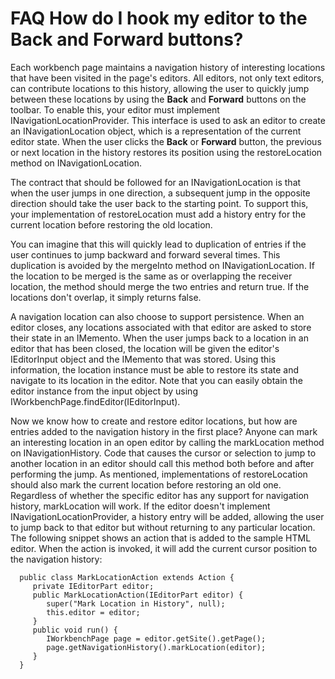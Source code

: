 

FAQ How do I hook my editor to the Back and Forward buttons?
============================================================

Each workbench page maintains a navigation history of interesting locations that have been visited in the page's editors. All editors, not only text editors, can contribute locations to this history, allowing the user to quickly jump between these locations by using the **Back** and **Forward** buttons on the toolbar. To enable this, your editor must implement INavigationLocationProvider. This interface is used to ask an editor to create an INavigationLocation object, which is a representation of the current editor state. When the user clicks the **Back** or **Forward** button, the previous or next location in the history restores its position using the restoreLocation method on INavigationLocation.

  
The contract that should be followed for an INavigationLocation is that when the user jumps in one direction, a subsequent jump in the opposite direction should take the user back to the starting point. To support this, your implementation of restoreLocation must add a history entry for the current location before restoring the old location.

You can imagine that this will quickly lead to duplication of entries if the user continues to jump backward and forward several times. This duplication is avoided by the mergeInto method on INavigationLocation. If the location to be merged is the same as or overlapping the receiver location, the method should merge the two entries and return true. If the locations don't overlap, it simply returns false.

  
A navigation location can also choose to support persistence. When an editor closes, any locations associated with that editor are asked to store their state in an IMemento. When the user jumps back to a location in an editor that has been closed, the location will be given the editor's IEditorInput object and the IMemento that was stored. Using this information, the location instance must be able to restore its state and navigate to its location in the editor. Note that you can easily obtain the editor instance from the input object by using IWorkbenchPage.findEditor(IEditorInput).

  
Now we know how to create and restore editor locations, but how are entries added to the navigation history in the first place? Anyone can mark an interesting location in an open editor by calling the markLocation method on INavigationHistory. Code that causes the cursor or selection to jump to another location in an editor should call this method both before and after performing the jump. As mentioned, implementations of restoreLocation should also mark the current location before restoring an old one. Regardless of whether the specific editor has any support for navigation history, markLocation will work. If the editor doesn't implement INavigationLocationProvider, a history entry will be added, allowing the user to jump back to that editor but without returning to any particular location. The following snippet shows an action that is added to the sample HTML editor. When the action is invoked, it will add the current cursor position to the navigation history:

      public class MarkLocationAction extends Action {
         private IEditorPart editor;
         public MarkLocationAction(IEditorPart editor) {
            super("Mark Location in History", null);
            this.editor = editor;
         }
         public void run() {
            IWorkbenchPage page = editor.getSite().getPage();
            page.getNavigationHistory().markLocation(editor);
         }
      }

